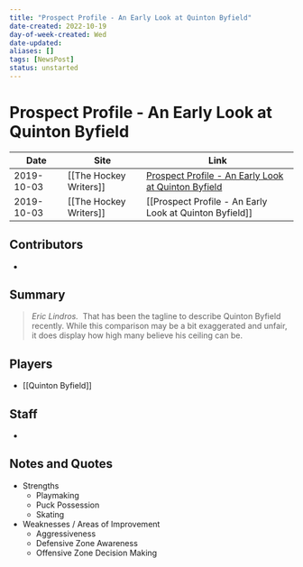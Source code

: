 ```yaml
---
title: "Prospect Profile - An Early Look at Quinton Byfield"
date-created: 2022-10-19
day-of-week-created: Wed
date-updated: 
aliases: []
tags: [NewsPost]
status: unstarted
---
```


# Prospect Profile - An Early Look at Quinton Byfield

| Date       | Site                   | Link                                                                                                                                   |
| ---------- | ---------------------- | -------------------------------------------------------------------------------------------------------------------------------------- |
| 2019-10-03 | [[The Hockey Writers]] | [Prospect Profile - An Early Look at Quinton Byfield](https://thehockeywriters.com/prospect-profile-an-early-look-at-quinton-byfield/) |
| 2019-10-03 | [[The Hockey Writers]] | [[Prospect Profile - An Early Look at Quinton Byfield]]                                                                                |

## Contributors
- 


## Summary
> _Eric Lindros._ 
> That has been the tagline to describe Quinton Byfield recently. While this comparison may be a bit exaggerated and unfair, it does display how high many believe his ceiling can be.


## Players
- [[Quinton Byfield]]


## Staff
- 


## Notes and Quotes
- Strengths
	- Playmaking
	- Puck Possession
	- Skating
- Weaknesses / Areas of Improvement
	- Aggressiveness
	- Defensive Zone Awareness
	- Offensive Zone Decision Making


